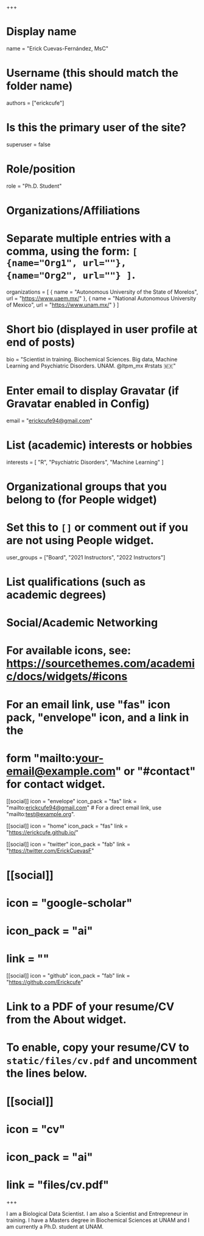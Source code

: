 +++
# Display name
name = "Erick Cuevas-Fernández, MsC"

# Username (this should match the folder name)
authors = ["erickcufe"]

# Is this the primary user of the site?
superuser = false

# Role/position
role = "Ph.D. Student"

# Organizations/Affiliations
#   Separate multiple entries with a comma, using the form: `[ {name="Org1", url=""}, {name="Org2", url=""} ]`.
organizations = [ { name = "Autonomous University of the State of Morelos", url = "https://www.uaem.mx/" }, { name = "National Autonomous University of Mexico", url = "https://www.unam.mx/" } ]

# Short bio (displayed in user profile at end of posts)
bio = "Scientist in training. Biochemical Sciences. Big data, Machine Learning and Psychiatric Disorders. UNAM. @ltpm_mx #rstats 🇲🇽"

# Enter email to display Gravatar (if Gravatar enabled in Config)
email = "erickcufe94@gmail.com"

# List (academic) interests or hobbies
interests = [
  "R",
  "Psychiatric Disorders",
  "Machine Learning"
]

# Organizational groups that you belong to (for People widget)
#   Set this to `[]` or comment out if you are not using People widget.
user_groups = ["Board", "2021 Instructors", "2022 Instructors"]

# List qualifications (such as academic degrees)
# Social/Academic Networking
# For available icons, see: https://sourcethemes.com/academic/docs/widgets/#icons
#   For an email link, use "fas" icon pack, "envelope" icon, and a link in the
#   form "mailto:your-email@example.com" or "#contact" for contact widget.

[[social]]
  icon = "envelope"
  icon_pack = "fas"
  link = "mailto:erickcufe94@gmail.com"  # For a direct email link, use "mailto:test@example.org".

[[social]]
  icon = "home"
  icon_pack = "fas"
  link = "https://erickcufe.github.io/"

[[social]]
  icon = "twitter"
  icon_pack = "fab"
  link = "https://twitter.com/ErickCuevasF"

# [[social]]
#   icon = "google-scholar"
#   icon_pack = "ai"
#   link = ""

[[social]]
  icon = "github"
  icon_pack = "fab"
  link = "https://github.com/Erickcufe"

# Link to a PDF of your resume/CV from the About widget.
# To enable, copy your resume/CV to `static/files/cv.pdf` and uncomment the lines below.
# [[social]]
#   icon = "cv"
#   icon_pack = "ai"
#   link = "files/cv.pdf"

+++

I am a Biological Data Scientist. I am also a Scientist and Entrepreneur in training. I have a Masters degree in Biochemical Sciences at UNAM and I am currently a Ph.D. student at UNAM.
